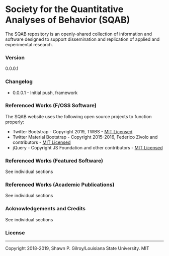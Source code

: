 # Society for the Quantitative Analyses of Behavior (SQAB)

The SQAB repository is an openly-shared collection of information and software designed to support dissemination and replication of applied and experimental research.

### Version
0.0.0.1

### Changelog
* 0.0.0.1 - Initial push, framework

### Referenced Works (F/OSS Software)
The SQAB website uses the following open source projects to function properly:
* Twitter Bootstrap - Copyright 2019, TWBS - [MIT Licensed](https://v4-alpha.getbootstrap.com/)
* Twitter Material Bootstrap - Copyright 2015-2016, Federico Zivolo and contributors - [MIT Licensed](http://fezvrasta.github.io/bootstrap-material-design/)
* jQuery - Copyright JS Foundation and other contributors - [MIT Licensed](https://js.foundation/)

### Referenced Works (Featured Software)

See individual sections

### Referenced Works (Academic Publications)

See individual sections

### Acknowledgements and Credits

See individual sections

### License
----
Copyright 2018-2019, Shawn P. Gilroy/Louisiana State University. MIT
